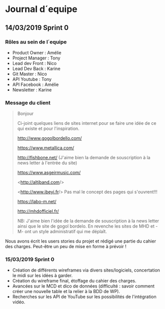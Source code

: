 # Journal d´equipe

## 14/03/2019 Sprint 0

### Rôles au sein de l´equipe

- Product Owner : Amélie
- Project Manager : Tony
- Lead dev Front : Nico
- Lead Dev Back : Karine
- Git Master : Nico
- API Youtube : Tony
- API Facebook : Amélie
- Newsletter : Karine

### Message du client

>Bonjour
>
>Ci-joint quelques liens de sites internet pour se faire une idée de ce qui existe et pour l'inspiration.
>
><http://www.gogolbordello.com/>
>
><https://www.metallica.com/>
>
><http://fishbone.net/> (J'aime bien la demande de souscription à la news letter à l'entrée du site)
>
><https://www.asgeirmusic.com/>
>
><<http://altjband.com>/>
>
><<http://www.ibeyi.fr>/> Pas mal le concept des pages qui s'ouvrent!!!
>
><https://labo-m.net/>
>
><http://mhdofficiel.fr/>
>
>NB: J'aime bien l'idée de la demande de souscription à la news letter ainsi que le site de gogol bordelo. En revenche les sites de MHD et -M- ont un style administratif qui me déplaît.

Nous avons écrit les users stories du projet et rédigé une partie du cahier des charges. Peut-être un peu de mise en forme à prévoir !

### 15/03/2019 Sprint 0

- Création de différents wireframes via divers sites/logiciels, concertation le midi sur les idées à garder.
- Création du wireframe final, étoffage du cahier des charges.
- Avancées sur le MCD et dico de données (difficulté : savoir comment créer une nouvelle table et la relier à la BDD de WP).
- Recherches sur les API de YouTube sur les possibilités de l'intégration vidéo.